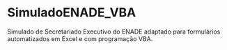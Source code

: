 # SimuladoENADE_VBA
Simulado de Secretariado Executivo do ENADE adaptado para formulários automatizados em Excel e com programação VBA. 

